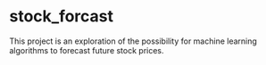 # stock_forcast
This project is an exploration of the possibility for machine learning algorithms to forecast future stock prices.
